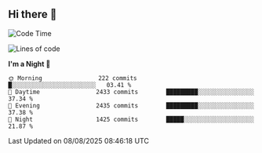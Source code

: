 ## Hi there 👋

<!--
**Wangmerlyn/Wangmerlyn** is a ✨ _special_ ✨ repository because its `README.md` (this file) appears on your GitHub profile.

Here are some ideas to get you started:

- 🔭 I’m currently working on ...
- 🌱 I’m currently learning ...
- 👯 I’m looking to collaborate on ...
- 🤔 I’m looking for help with ...
- 💬 Ask me about ...
- 📫 How to reach me: ...
- 😄 Pronouns: ...
- ⚡ Fun fact: ...
-->
<!--START_SECTION:waka-->
![Code Time](http://img.shields.io/badge/Code%20Time-480%20hrs%2022%20mins-blue)

![Lines of code](https://img.shields.io/badge/From%20Hello%20World%20I%27ve%20Written-41.1%20million%20lines%20of%20code-blue)

**I'm a Night 🦉** 

```text
🌞 Morning                222 commits         █░░░░░░░░░░░░░░░░░░░░░░░░   03.41 % 
🌆 Daytime                2433 commits        █████████░░░░░░░░░░░░░░░░   37.34 % 
🌃 Evening                2435 commits        █████████░░░░░░░░░░░░░░░░   37.38 % 
🌙 Night                  1425 commits        █████░░░░░░░░░░░░░░░░░░░░   21.87 % 
```



 Last Updated on 08/08/2025 08:46:18 UTC
<!--END_SECTION:waka-->
